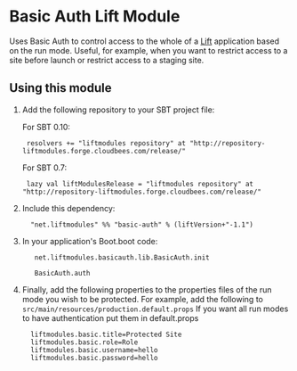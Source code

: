 # Basic Auth Lift Module

Uses Basic Auth to control access to the whole of a [Lift](http://www.liftweb.net) application based on the run mode.  Useful, for example, when you want to restrict access to a site before launch or restrict access to a staging site.

## Using this module

1. Add the following repository to your SBT project file:

    For SBT 0.10:

        resolvers += "liftmodules repository" at "http://repository-liftmodules.forge.cloudbees.com/release/"

    For SBT 0.7:

        lazy val liftModulesRelease = "liftmodules repository" at "http://repository-liftmodules.forge.cloudbees.com/release/"

2. Include this dependency:

         "net.liftmodules" %% "basic-auth" % (liftVersion+"-1.1")

3. In your application's Boot.boot code:

          net.liftmodules.basicauth.lib.BasicAuth.init
          
          BasicAuth.auth
          
4. Finally, add the following properties to the properties files of the run mode you wish to be protected.   For example, add the following to `src/main/resources/production.default.props` 
If you want all run modes to have authentication put them in default.props 

         
         liftmodules.basic.title=Protected Site
         liftmodules.basic.role=Role
         liftmodules.basic.username=hello
         liftmodules.basic.password=hello


  
